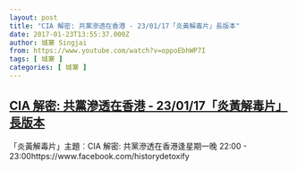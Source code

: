 ```yaml
---
layout: post
title: "CIA 解密: 共黨滲透在香港 - 23/01/17「炎黃解毒片」長版本"
date: 2017-01-23T13:55:37.000Z
author: 城寨 Singjai
from: https://www.youtube.com/watch?v=oppoEbhWP7I
tags: [ 城寨 ]
categories: [ 城寨 ]
---
```

<!--1485179737000-->
[CIA 解密: 共黨滲透在香港 - 23/01/17「炎黃解毒片」長版本](https://www.youtube.com/watch?v=oppoEbhWP7I)
------

<div>
「炎黃解毒片」主題︰CIA 解密: 共黨滲透在香港逢星期一晚 22:00 - 23:00https://www.facebook.com/historydetoxify
</div>
